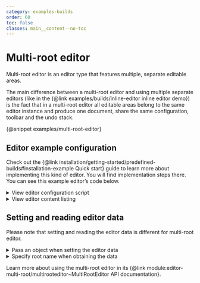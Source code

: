 ```yaml
---
category: examples-builds
order: 60
toc: false
classes: main__content--no-toc
---
```


# Multi-root editor

Multi-root editor is an editor type that features multiple, separate editable areas.

The main difference between a multi-root editor and using multiple separate editors (like in the {@link examples/builds/inline-editor inline editor demo}) is the fact that in a multi-root editor all editable areas belong to the same editor instance and produce one document, share the same configuration, toolbar and the undo stack.

{@snippet examples/multi-root-editor}

## Editor example configuration

Check out the {@link installation/getting-started/predefined-builds#installation-example Quick start} guide to learn more about implementing this kind of editor. You will find implementation steps there. You can see this example editor’s code below.

<details>
<summary>View editor configuration script</summary>

```js
import MultiRootEditor from '@ckeditor/ckeditor5-build-multi-root/src/ckeditor';

MultiRootEditor
	.create(
		// Define roots / editable areas:
		{
			header: document.querySelector( '#header' ),
			content: document.querySelector( '#content' ),
			leftSide: document.querySelector( '#left-side' ),
			rightSide: document.querySelector( '#right-side' )
		},
		// Editor configration:
		{
			cloudServices: {
				// All predefined builds include the Easy Image feature.
				// Provide correct configuration values to use it.
				tokenUrl: 'https://example.com/cs-token-endpoint',
				uploadUrl: 'https://your-organization-id.cke-cs.com/easyimage/upload/'
				// Read more about Easy Image - https://ckeditor.com/docs/ckeditor5/latest/features/images/image-upload/easy-image.html.
				// For other image upload methods see the guide - https://ckeditor.com/docs/ckeditor5/latest/features/images/image-upload/image-upload.html.
			}
		}
	)
	.then( editor => {
		window.editor = editor;

		// Append toolbar to a proper container.
		const toolbarContainer = document.querySelector( '#toolbar' );
		toolbarContainer.appendChild( editor.ui.view.toolbar.element );

		// Make toolbar sticky when the editor is focused.
		editor.ui.focusTracker.on( 'change:isFocused', () => {
			if ( editor.ui.focusTracker.isFocused ) {
				toolbarContainer.classList.add( 'sticky' );
			} else {
				toolbarContainer.classList.remove( 'sticky' );
			}
		} );
	} )
	.catch( error => {
		console.error( 'There was a problem initializing the editor.', error );
	} );

```

</details>

<details>
<summary>View editor content listing</summary>

```html
<div id="toolbar"></div>
<!--
	Wrapping the structure inside a pair of
	contenteditable="true" + contenteditable="false" elements
	is required to provide proper caret handling when
	using arrow keys at the start and end of an editable area.
	
	You can skip them if you don't want to move the
	caret between editable areas using arrow keys.
!--> 
<div contenteditable="true">
	<div contenteditable="false">
		<div id="header">
			Header content is inserted here.
		</div>
		<div id="content">
			Main content is inserted here.
		</div>
		<div class="boxes">
			<div class="box box-left editor">
				<div id="left-side">
					Left-side box content is inserted here.
				</div>
			</div>
			<div class="box box-right editor">
				<div id="right-side">
					Right-side box content is inserted here.
				</div>
			</div>
		</div>
	</div>
</div>

<style>
	.box {
		width: 50%;
	}

	.box-left {
		margin-right: 10px;
	}

	/*
		Make the editable "fill" the whole box.
		The box will grow if the other box grows too.
		This makes the whole box "clickable".
	 */
	.box .ck-editor__editable {
		height: 100%;
	}

	/*
		When toolbar receives this class, it becomes sticky.
		If the toolbar would be scrolled outside of the visible area,
		instead it is kept at the top edge of the window.
	 */
	#toolbar.sticky {
		position: sticky;
		top: 0px;
		z-index: 10;
	}
</style>
```

</details>

## Setting and reading editor data

Please note that setting and reading the editor data is different for multi-root editor.

<details>
<summary>Pass an object when setting the editor data</summary>

Setting the data using `editor.setData()`:
```js
	editor.setData( {
		header: '<p>Content for header part.</p>',
		content: '<p>Content for main part.</p>',
		leftSide: '<p>Content for left-side box.</p>',
		rightSide: '<p>Content for right-side box.</p>'
	} );
```

Setting the data through `config.initialData`:
```js
	MultiRootEditor.create(
		{
			header: document.querySelector( '#header' ),
			content: document.querySelector( '#content' ),
			leftSide: document.querySelector( '#left-side' ),
			rightSide: document.querySelector( '#right-side' )
		},
		{
			initialData: {
				header: '<p>Content for header part.</p>',
				content: '<p>Content for main part.</p>',
				leftSide: '<p>Content for left-side box.</p>',
				rightSide: '<p>Content for right-side box.</p>'
			}
		}
	);
```
</details>

<details>
<summary>Specify root name when obtaining the data</summary>

```js
	editor.getData( { rootName: 'leftSide' } ); // -> '<p>Content for left-side box.</p>'
```
</details>

Learn more about using the multi-root editor in its {@link module:editor-multi-root/multirooteditor~MultiRootEditor API documentation}.
